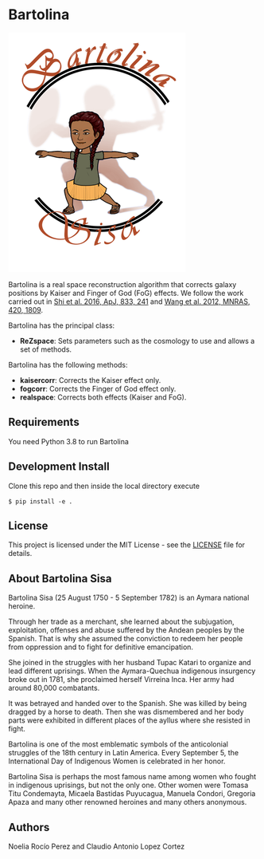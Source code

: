 # Bartolina
![Alt text](/logo/Bartolina.png?raw=true)

Bartolina is a real space reconstruction algorithm that corrects galaxy positions by Kaiser and Finger of God (FoG) effects. 
We follow the work carried out in [Shi et al. 2016, ApJ, 833, 241](https://iopscience.iop.org/article/10.3847/1538-4357/833/2/241/pdf) and [Wang et al. 2012, MNRAS, 420, 1809](https://arxiv.org/pdf/1108.1008.pdf).

Bartolina has the principal class:
* **ReZspace**: Sets parameters such as the cosmology to use and allows a set of methods. 

Bartolina has the following methods:
* **kaisercorr**: Corrects the Kaiser effect only.
* **fogcorr**: Corrects the Finger of God effect only.
* **realspace**: Corrects both effects (Kaiser and FoG).

## Requirements

You need Python 3.8 to run Bartolina

## Development Install

Clone this repo and then inside the local directory execute

```
$ pip install -e .
```

## License

This project is licensed under the MIT License - see the [LICENSE](https://github.com/exiliadadelsur/Bartolina/blob/master/LICENSE) file for details.

## About Bartolina Sisa

Bartolina Sisa (25 August 1750 - 5 September 1782) is an Aymara national heroine. 

Through her trade as a merchant, she learned about the subjugation, exploitation, offenses and abuse suffered by the Andean peoples by the Spanish. That is why she assumed the conviction to redeem her people from oppression and to fight for definitive emancipation. 

She joined in the struggles with her husband Tupac Katari to organize and lead different uprisings. When the Aymara-Quechua indigenous insurgency broke out in 1781, she proclaimed herself Virreina Inca. Her army had around 80,000 combatants. 

It was betrayed and handed over to the Spanish. She was killed by being dragged by a horse to death. Then she was dismembered and her body parts were exhibited in different places of the ayllus where she resisted in fight.

Bartolina is one of the most emblematic symbols of the anticolonial struggles of the 18th century in Latin America.
Every September 5, the International Day of Indigenous Women is celebrated in her honor.

Bartolina Sisa is perhaps the most famous name among women who fought in indigenous uprisings, but not the only one. Other women were Tomasa Titu Condemayta, Micaela Bastidas Puyucagua, Manuela Condori, Gregoria Apaza and many other renowned heroines and many others anonymous.

## Authors

Noelia Rocío Perez and Claudio Antonio Lopez Cortez



